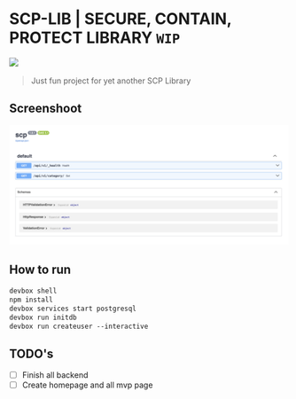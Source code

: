 # SCP-LIB  | SECURE, CONTAIN, PROTECT LIBRARY `WIP`

![](https://upload.wikimedia.org/wikipedia/en/thumb/0/0a/Logo_of_the_SCP_Foundation.png/240px-Logo_of_the_SCP_Foundation.png)

> Just fun project for yet another SCP Library

## Screenshoot
![](screenshoot/swagger.png)

## How to run
```
devbox shell
npm install
devbox services start postgresql
devbox run initdb
devbox run createuser --interactive
```

## TODO's

* [ ] Finish all backend
* [ ] Create homepage and all mvp page
